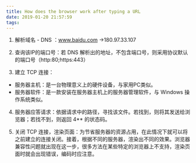 ```yaml
---
title: How does the browser work after typing a URL
date: 2019-01-20 21:57:59
tags:
---
```


1. 解析域名 - DNS ：www.baidu.com ->180.97.33.107

2. 查询该IP的端口号：若 DNS 解析出的地址，不包含端口号，则采用协议默认的端口号（http:80;https:443）

3. 建立 TCP 连接：
  - 服务器主机：是一台物理意义上的硬件设备，与家用PC类似。
  - 服务器软件：是一款安装在服务器主机上的服务器管理软件，与 Windows 操作系统类似。

4. 服务器应答请求：依据请求中的路径，寻找该文件。若找到，则将其发送给浏览器；若找不到，则返回 4** 的状态码。

5. 关闭 TCP 连接，渲染页面：为节省服务器的资源占用，在此情况下就可以将之前建立的连接关闭。接着，根据不同的服务器，渲染出不同的效果。浏览器兼容性问题就出现在这一步，很多方法在某些特定的浏览器上不支持，渲染页面时就会出现错误，编码时应注意。
